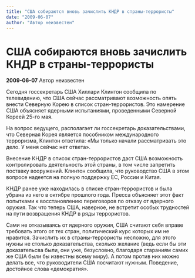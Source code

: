 ```yaml
---
title: "США собираются вновь зачислить КНДР в страны-террористы"
date: "2009-06-07"
author: "Автор неизвестен"
---
```


# США собираются вновь зачислить КНДР в страны-террористы

**2009-06-07** Автор неизвестен

Сегодня госсекретарь США Хиллари Клинтон сообщила по телевидению, что США сейчас рассматривают возможность опять внести Северную Корею в список стран-террористов. Это намерение США объясняет ядерными испытаниями, проведенными Северной Кореей 25-го мая.

На вопрос ведущего, располагает ли госсекретарь доказательствами, что Северная Корея является пособником международного терроризма, Клинтон ответила: «Мы только начали рассматривать это дело. У меня сейчас нет ответа».

Внесение КНДР в список стран-террористов даст США возможность контролировать деятельность этой страны, в том числе запретить поставку вооружений. Клинтон сообщила, что руководство США в этом вопросе надеется на полную поддержку ЕС, России и Китая.

КНДР ранее уже находилась в списке стран-террористов и была убрана из него в октябре прошлого года. Пресса объясняет этот факт попытками к восстановлению переговоров по отказу от ядерного оружия. Так что теперь США, наверное, не встретит особых трудностей на пути возвращения КНДР в ряды террористов.

Сами не отказываясь от ядерного оружия, США считают себя вправе требовать этого от тех стран, политический курс которых им не нравится. Зачислить их в страны-террористы несложно, для этого нужны не столько доказательства, сколько желание (ведь если бы эти доказательсва были, они уже, безусловно, благодаря стараниям самих же США были бы известны всему миру). А потом против них можно делать все, что руководители США посчитают нужным. Поведение, достойное слова «демократия».